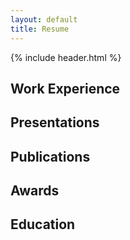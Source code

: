 ```yaml
---
layout: default
title: Resume
---
```

{% include header.html %}

## Work Experience

## Presentations

## Publications

## Awards

## Education
